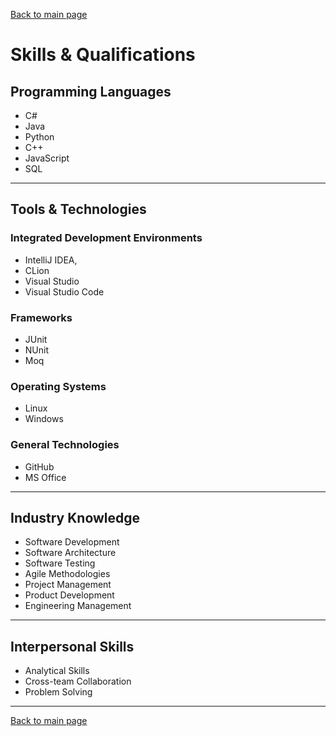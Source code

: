 [Back to main page](./../README.md)

# Skills & Qualifications

## Programming Languages
- C#
- Java
- Python
- C++
- JavaScript
- SQL

---

## Tools & Technologies

### Integrated Development Environments
- IntelliJ IDEA, 
- CLion
- Visual Studio
- Visual Studio Code

### Frameworks
- JUnit
- NUnit
- Moq

### Operating Systems
- Linux
- Windows

### General Technologies
- GitHub
- MS Office

---

## Industry Knowledge
- Software Development
- Software Architecture
- Software Testing
- Agile Methodologies 
- Project Management 
- Product Development
- Engineering Management

---

## Interpersonal Skills
- Analytical Skills
- Cross-team Collaboration
- Problem Solving

---

[Back to main page](./../README.md)
